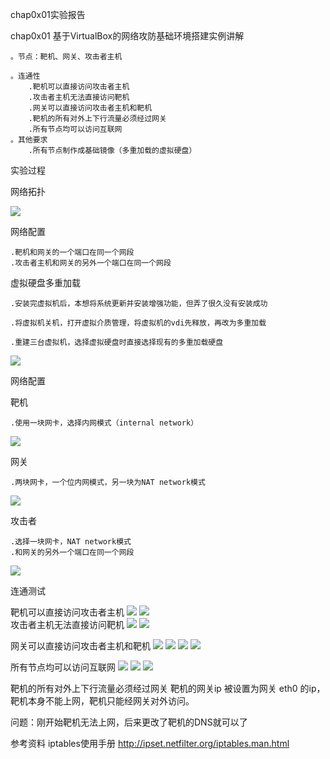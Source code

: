 chap0x01实验报告

 chap0x01 基于VirtualBox的网络攻防基础环境搭建实例讲解 
    
    。节点：靶机、网关、攻击者主机
    
    。连通性
        .靶机可以直接访问攻击者主机
        .攻击者主机无法直接访问靶机
        .网关可以直接访问攻击者主机和靶机
        .靶机的所有对外上下行流量必须经过网关
        .所有节点均可以访问互联网
    。其他要求
        .所有节点制作成基础镜像（多重加载的虚拟硬盘）
        
        

实验过程

网络拓扑

![](https://github.com/CUCCS/2018-NS-Public-PWHL/blob/NS_chap0x01/chap0x01%E6%88%AA%E5%9B%BE/%E7%BD%91%E7%BB%9C%E6%8B%93%E6%89%91.png)

网络配置

    .靶机和网关的一个端口在同一个网段
    .攻击者主机和网关的另外一个端口在同一个网段


虚拟硬盘多重加载

    .安装完虚拟机后，本想将系统更新并安装增强功能，但弄了很久没有安装成功
    
    .将虚拟机关机，打开虚拟介质管理，将虚拟机的vdi先释放，再改为多重加载
    
    .重建三台虚拟机，选择虚拟硬盘时直接选择现有的多重加载硬盘
    
![](https://github.com/CUCCS/2018-NS-Public-PWHL/blob/NS_chap0x01/chap0x01%E6%88%AA%E5%9B%BE/2.png)

网络配置

靶机

    .使用一块网卡，选择内网模式（internal network）

![](https://github.com/CUCCS/2018-NS-Public-PWHL/blob/NS_chap0x01/chap0x01%E6%88%AA%E5%9B%BE/%E9%9D%B6%E6%9C%BAip%E9%85%8D%E7%BD%AE.png)


网关
    
    .两块网卡，一个位内网模式，另一块为NAT network模式

![](https://github.com/CUCCS/2018-NS-Public-PWHL/blob/NS_chap0x01/chap0x01%E6%88%AA%E5%9B%BE/%E7%BD%91%E5%85%B3ip%E9%85%8D%E7%BD%AE.png)

攻击者

    .选择一块网卡，NAT network模式
    .和网关的另外一个端口在同一个网段

![](https://github.com/CUCCS/2018-NS-Public-PWHL/blob/NS_chap0x01/chap0x01%E6%88%AA%E5%9B%BE/%E6%94%BB%E5%87%BB%E8%80%85ip%E9%85%8D%E7%BD%AE.png)

连通测试

 靶机可以直接访问攻击者主机 
![](https://github.com/CUCCS/2018-NS-Public-PWHL/blob/NS_chap0x01/chap0x01%E6%88%AA%E5%9B%BE/%E9%9D%B6%E6%9C%BAping%E6%94%BB%E5%87%BB%E8%80%85%E4%B8%BB%E6%9C%BA.png)
![](https://github.com/CUCCS/2018-NS-Public-PWHL/blob/NS_chap0x01/chap0x01%E6%88%AA%E5%9B%BE/%E9%9D%B6%E6%9C%BAping%E6%94%BB%E5%87%BB%E8%80%85%E7%9B%91%E5%90%AC.png)  
攻击者主机无法直接访问靶机
![](https://github.com/CUCCS/2018-NS-Public-PWHL/blob/NS_chap0x01/chap0x01%E6%88%AA%E5%9B%BE/%E6%94%BB%E5%87%BB%E8%80%85ping%E9%9D%B6%E6%9C%BA.png)
![](https://github.com/CUCCS/2018-NS-Public-PWHL/blob/NS_chap0x01/chap0x01%E6%88%AA%E5%9B%BE/%E6%94%BB%E5%87%BB%E8%80%85ping%E9%9D%B6%E6%9C%BA%E7%9B%91%E5%90%AC.png)


网关可以直接访问攻击者主机和靶机
![](https://github.com/CUCCS/2018-NS-Public-PWHL/blob/NS_chap0x01/chap0x01%E6%88%AA%E5%9B%BE/%E7%BD%91%E5%85%B3ping%E6%94%BB%E5%87%BB%E8%80%85.png)
![](https://github.com/CUCCS/2018-NS-Public-PWHL/blob/NS_chap0x01/chap0x01%E6%88%AA%E5%9B%BE/%E7%BD%91%E5%85%B3ping%E6%94%BB%E5%87%BB%E8%80%85%E7%9B%91%E5%90%AC.png)
![](https://github.com/CUCCS/2018-NS-Public-PWHL/blob/NS_chap0x01/chap0x01%E6%88%AA%E5%9B%BE/%E7%BD%91%E5%85%B3ping%E9%9D%B6%E6%9C%BA.png)
![](https://github.com/CUCCS/2018-NS-Public-PWHL/blob/NS_chap0x01/chap0x01%E6%88%AA%E5%9B%BE/%E7%BD%91%E5%85%B3ping%E9%9D%B6%E6%9C%BA%E7%9B%91%E5%90%AC.png)

所有节点均可以访问互联网
![](https://github.com/CUCCS/2018-NS-Public-PWHL/blob/NS_chap0x01/chap0x01%E6%88%AA%E5%9B%BE/%E6%94%BB%E5%87%BB%E8%80%85%E5%8F%AF%E4%B8%8A%E7%BD%91.png)
![](https://github.com/CUCCS/2018-NS-Public-PWHL/blob/NS_chap0x01/chap0x01%E6%88%AA%E5%9B%BE/%E7%BD%91%E5%85%B3%E5%8F%AF%E4%B8%8A%E7%BD%91.png)
![](https://github.com/CUCCS/2018-NS-Public-PWHL/blob/NS_chap0x01/chap0x01%E6%88%AA%E5%9B%BE/%E9%9D%B6%E6%9C%BA%E8%83%BD%E4%B8%8A%E7%BD%91.png)

靶机的所有对外上下行流量必须经过网关 靶机的网关ip 被设置为网关 eth0 的ip，靶机本身不能上网，靶机只能经网关对外访问。

问题：刚开始靶机无法上网，后来更改了靶机的DNS就可以了

参考资料 iptables使用手册 http://ipset.netfilter.org/iptables.man.html
